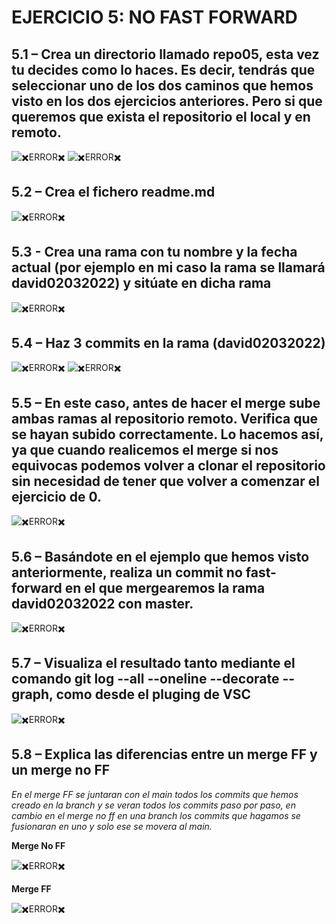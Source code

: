 # EJERCICIO 5: NO FAST FORWARD

## 5.1 – Crea un directorio llamado repo05, esta vez tu decides como lo haces. Es decir, tendrás que seleccionar uno de los dos caminos que hemos visto en los dos ejercicios anteriores. Pero si que queremos que exista el repositorio el local y en remoto.
![✖️ERROR✖️](./imagenes/1.png)
![✖️ERROR✖️](./imagenes/2.png)
## 5.2 – Crea el fichero readme.md
![✖️ERROR✖️](./imagenes/3.png)

## 5.3 - Crea una rama con tu nombre y la fecha actual (por ejemplo en mi caso la rama se llamará david02032022) y sitúate en dicha rama

![✖️ERROR✖️](./imagenes/4.png)

## 5.4 – Haz 3 commits en la rama (david02032022)
![✖️ERROR✖️](./imagenes/6.png)
![✖️ERROR✖️](./imagenes/5.png)

## 5.5 – En este caso, antes de hacer el merge sube ambas ramas al repositorio remoto. Verifica que se hayan subido correctamente. Lo hacemos así, ya que cuando realicemos el merge si nos equivocas podemos volver a clonar el repositorio sin necesidad de tener que volver a comenzar el ejercicio de 0.

![✖️ERROR✖️](./imagenes/7.png)

## 5.6 – Basándote en el ejemplo que hemos visto anteriormente, realiza un commit no fast-forward en el que mergearemos la rama david02032022 con master.

![✖️ERROR✖️](./imagenes/8.png)

## 5.7 – Visualiza el resultado tanto mediante el comando git log --all --oneline --decorate --graph, como desde el pluging de VSC

![✖️ERROR✖️](./imagenes/9.png)

## 5.8 – Explica las diferencias entre un merge FF y un merge no FF

*En el merge FF se juntaran con el main todos los commits que hemos creado en la branch y se veran todos los commits paso por paso, en cambio en el merge no ff en una branch los commits que hagamos se fusionaran en uno y solo ese se movera al main.*

**Merge No FF**

![✖️ERROR✖️](./imagenes/10.png)

**Merge FF**

![✖️ERROR✖️](./imagenes/11.png)